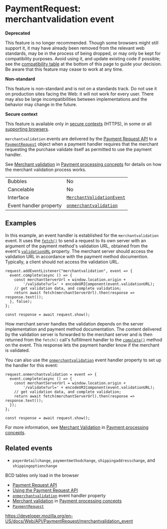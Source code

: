 PaymentRequest: merchantvalidation event
========================================

**Deprecated**

This feature is no longer recommended. Though some browsers might still support it, it may have already been removed from the relevant web standards, may be in the process of being dropped, or may only be kept for compatibility purposes. Avoid using it, and update existing code if possible; see the [compatibility table](#browser_compatibility) at the bottom of this page to guide your decision. Be aware that this feature may cease to work at any time.

**Non-standard**

This feature is non-standard and is not on a standards track. Do not use it on production sites facing the Web: it will not work for every user. There may also be large incompatibilities between implementations and the behavior may change in the future.

**Secure context**

This feature is available only in [secure contexts](https://developer.mozilla.org/en-US/docs/Web/Security/Secure_Contexts) (HTTPS), in some or all [supporting browsers](#browser_compatibility).

`merchantvalidation` events are delivered by the [Payment Request API](../payment_request_api) to a [`PaymentRequest`](../paymentrequest) object when a payment handler requires that the merchant requesting the purchase validate itself as permitted to use the payment handler.

See [Merchant validation](../payment_request_api/concepts#merchant_validation) in [Payment processing concepts](../payment_request_api/concepts) for details on how the merchant validation process works.

<table><tbody><tr class="odd"><td>Bubbles</td><td>No</td></tr><tr class="even"><td>Cancelable</td><td>No</td></tr><tr class="odd"><td>Interface</td><td><a href="../merchantvalidationevent"><code>MerchantValidationEvent</code></a></td></tr><tr class="even"><td>Event handler property</td><td><a href="onmerchantvalidation"><code>onmerchantvalidation</code></a></td></tr></tbody></table>

Examples
--------

In this example, an event handler is established for the `merchantvalidation` event. It uses the [`fetch()`](../windoworworkerglobalscope/fetch) to send a request to its own server with an argument of the payment method's validation URL, obtained from the event's [`validationURL`](../merchantvalidationevent/validationurl) property. The merchant server should access the validation URL in accordance with the payment method documention. Typically, a client should not access the validation URL.

    request.addEventListener("merchantvalidation", event => {
      event.complete(async () => {
        const merchantServerUrl = window.location.origin +
            '/validate?url=' + encodeURIComponent(event.validationURL);
        // get validation data, and complete validation;
        return await fetch(merchantServerUrl).then(response => response.text());
      }, false);
    };

    const response = await request.show();

How merchant server handles the validation depends on the server implementation and payment method documentation. The content delivered by the validation server is forwarded to the merchant server and is then returned from the `fetch()` call's fulfillment handler to the [`complete()`](../merchantvalidationevent/complete) method on the event. This response lets the payment handler know if the merchant is validated.

You can also use the [`onmerchantvalidation`](onmerchantvalidation) event handler property to set up the handler for this event:

    request.onmerchantvalidation = event => {
      event.complete(async () => {
        const merchantServerUrl = window.location.origin +
            '/validate?url=' + encodeURIComponent(event.validationURL);
        // get validation data, and complete validation;
        return await fetch(merchantServerUrl).then(response => response.text());
      });
    };

    const response = await request.show();

For more information, see [Merchant Validation](../payment_request_api/concepts#merchant_validation) in [Payment processing concepts](../payment_request_api/concepts).

Related events
--------------

-   `payerdetailchange`, `paymentmethodchange`, `shippingaddresschange`, and `shippingoptionchange`

BCD tables only load in the browser

-   [Payment Request API](../payment_request_api)
-   [Using the Payment Request API](../payment_request_api/using_the_payment_request_api)
-   [`onmerchantvalidation`](onmerchantvalidation) event handler property
-   [Merchant validation](../payment_request_api/concepts#merchant_validation) in [Payment processing concepts](../payment_request_api/concepts)
-   [`PaymentRequest`](../paymentrequest)

<a href="https://developer.mozilla.org/en-US/docs/Web/API/PaymentRequest/merchantvalidation_event" class="_attribution-link">https://developer.mozilla.org/en-US/docs/Web/API/PaymentRequest/merchantvalidation_event</a>
